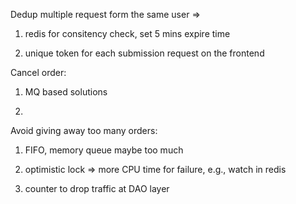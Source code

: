 Dedup multiple request form the same user => 
1. redis for consitency check, set 5 mins expire time

2. unique token for each submission request on the frontend


Cancel order: 

1. MQ based solutions

2. 




Avoid giving away too many orders: 
1. FIFO, memory queue maybe too much

2. optimistic lock => more CPU time for failure, e.g., watch in redis

3. counter to drop traffic at DAO layer


